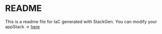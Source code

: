 # README
This is a readme file for IaC generated with StackGen.
You can modify your appStack -> [here](http://main.dev.stackgen.com/appstacks/0115f909-9554-4299-b724-ee7205341f40)
